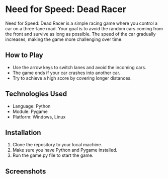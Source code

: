 # Need for Speed: Dead Racer

Need for Speed: Dead Racer is a simple racing game where you control a car on a three-lane road. Your goal is to avoid the random cars coming from the front and survive as long as possible. The speed of the car gradually increases, making the game more challenging over time.

## How to Play

- Use the arrow keys to switch lanes and avoid the incoming cars.
- The game ends if your car crashes into another car.
- Try to achieve a high score by covering longer distances.

## Technologies Used

- Language: Python
- Module: Pygame
- Platform: Windows, Linux

## Installation

1. Clone the repository to your local machine.
2. Make sure you have Python and Pygame installed.
3. Run the game.py file to start the game.

## Screenshots
